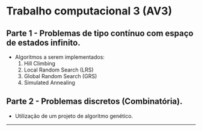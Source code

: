 # Trabalho computacional 3 (AV3)

## Parte 1 - Problemas de tipo contínuo com espaço de estados infinito.
- Algoritmos a serem implementados:
    1. Hill Climbing
    2. Local Random Search (LRS)
    3. Global Random Search (GRS)
    4. Simulated Annealing

## Parte 2 - Problemas discretos (Combinatória).
- Utilização de um projeto de algoritmo genético.
---
